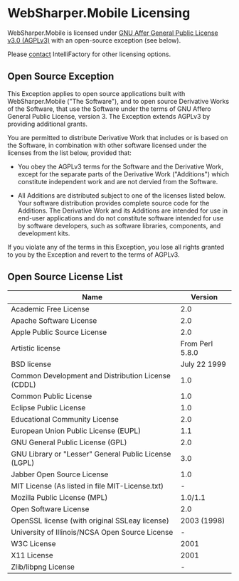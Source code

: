 # WebSharper.Mobile Licensing

WebSharper.Mobile is licensed under [GNU Affer General Public License
v3.0 (AGPLv3)][agpl] with an open-source exception (see below).

Please [contact][contacts] IntelliFactory for other licensing options.

[agpl]: http://www.gnu.org/licenses/agpl-3.0.html
[contacts]: http://websharper.com/contact

## Open Source Exception

This Exception applies to open source applications built with
WebSharper.Mobile ("The Software"), and to open source Derivative
Works of the Software, that use the Software under the terms of GNU
Affero General Public License, version 3. The Exception extends AGPLv3
by providing additional grants.

You are permitted to distribute Derivative Work that includes or is
based on the Software, in combination with other software licensed
under the licenses from the list below, provided that:

* You obey the AGPLv3 terms for the Software and the Derivative Work,
  except for the separate parts of the Derivative Work ("Additions")
  which constitute independent work and are not dervied from the
  Software.

* All Additions are distributed subject to one of the licenses listed
  below.  Your software distribution provides complete source code for
  the Additions.  The Derivative Work and its Additions are intended
  for use in end-user applications and do not constitute software
  intended for use by software developers, such as software libraries,
  components, and development kits.

If you violate any of the terms in this Exception, you lose all rights
granted to you by the Exception and revert to the terms of AGPLv3.

##  Open Source License List

| Name                                                   | Version         |
|--------------------------------------------------------|-----------------|
| Academic Free License                                  | 2.0             |
| Apache Software License                                | 2.0             |
| Apple Public Source License                            | 2.0             |
| Artistic license                                       | From Perl 5.8.0 |
| BSD license                                            | July 22 1999    |
| Common Development and Distribution License (CDDL)     | 1.0             |
| Common Public License                                  | 1.0             |
| Eclipse Public License                                 | 1.0             |
| Educational Community License                          | 2.0             |
| European Union Public License (EUPL)                   | 1.1             |
| GNU General Public License (GPL)                       | 2.0             |
| GNU Library or "Lesser" General Public License (LGPL)  | 3.0             |
| Jabber Open Source License                             | 1.0             |
| MIT License (As listed in file MIT-License.txt)        | -               |
| Mozilla Public License (MPL)                           | 1.0/1.1         |
| Open Software License                                  | 2.0             |
| OpenSSL license (with original SSLeay license)         | 2003 (1998)     |
| University of Illinois/NCSA Open Source License        | -               |
| W3C License                                            | 2001            |
| X11 License                                            | 2001            |
| Zlib/libpng License                                    | -               |

